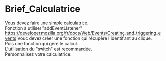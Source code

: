 # Brief_Calculatrice
Vous devez faire une simple calculatrice.<br/>
Fonction à utiliser "addEventListener"
https://developer.mozilla.org/fr/docs/Web/Events/Creating_and_triggering_events
Vouc devez créer une fonction qui récupère l'identifiant au clique.<br/>
Puis une fonction qui gère le calcul.<br/>
L'utilisation du "switch" est recommandée.<br/>
Personnalisez votre calculatrice.<br/>
